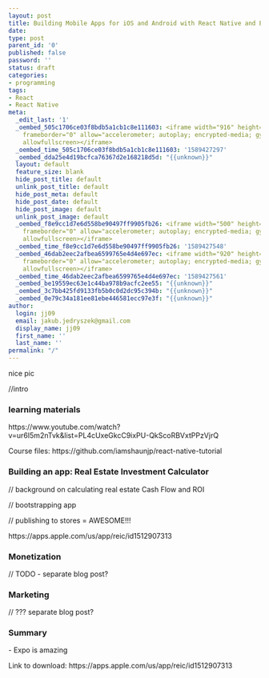 ```yaml
---
layout: post
title: Building Mobile Apps for iOS and Android with React Native and Expo
date: 
type: post
parent_id: '0'
published: false
password: ''
status: draft
categories:
- programming
tags:
- React
- React Native
meta:
  _edit_last: '1'
  _oembed_505c1706ce03f8bdb5a1cb1c8e111603: <iframe width="916" height="515" src="https://www.youtube.com/embed/videoseries?list=PL4cUxeGkcC9ixPU-QkScoRBVxtPPzVjrQ"
    frameborder="0" allow="accelerometer; autoplay; encrypted-media; gyroscope; picture-in-picture"
    allowfullscreen></iframe>
  _oembed_time_505c1706ce03f8bdb5a1cb1c8e111603: '1589427297'
  _oembed_dda25e4d19bcfca76367d2e168218d5d: "{{unknown}}"
  layout: default
  feature_size: blank
  hide_post_title: default
  unlink_post_title: default
  hide_post_meta: default
  hide_post_date: default
  hide_post_image: default
  unlink_post_image: default
  _oembed_f8e9cc1d7e6d558be90497ff9905fb26: <iframe width="500" height="281" src="https://www.youtube.com/embed/videoseries?list=PL4cUxeGkcC9ixPU-QkScoRBVxtPPzVjrQ"
    frameborder="0" allow="accelerometer; autoplay; encrypted-media; gyroscope; picture-in-picture"
    allowfullscreen></iframe>
  _oembed_time_f8e9cc1d7e6d558be90497ff9905fb26: '1589427548'
  _oembed_46dab2eec2afbea6599765e4d4e697ec: <iframe width="920" height="518" src="https://www.youtube.com/embed/videoseries?list=PL4cUxeGkcC9ixPU-QkScoRBVxtPPzVjrQ"
    frameborder="0" allow="accelerometer; autoplay; encrypted-media; gyroscope; picture-in-picture"
    allowfullscreen></iframe>
  _oembed_time_46dab2eec2afbea6599765e4d4e697ec: '1589427561'
  _oembed_be19559ec63e1c44ba978b9acfc2ee55: "{{unknown}}"
  _oembed_3c7bb425fd9133fb5b0c0d2dc95c394b: "{{unknown}}"
  _oembed_0e79c34a181ee81ebe446581ecc97e3f: "{{unknown}}"
author:
  login: jj09
  email: jakub.jedryszek@gmail.com
  display_name: jj09
  first_name: ''
  last_name: ''
permalink: "/"
---
```

<p>nice pic</p>
<p>//intro</p>
<h3>learning materials</h3>
<p>https://www.youtube.com/watch?v=ur6I5m2nTvk&amp;list=PL4cUxeGkcC9ixPU-QkScoRBVxtPPzVjrQ</p>
<p>Course files: https://github.com/iamshaunjp/react-native-tutorial</p>
<h3>Building an app: Real Estate Investment Calculator</h3>
<p>// background on calculating real estate Cash Flow and ROI</p>
<p>// bootstrapping app</p>
<p>// publishing to stores = AWESOME!!!</p>
<p>https://apps.apple.com/us/app/reic/id1512907313</p>
<h3>Monetization</h3>
<p>// TODO - separate blog post?</p>
<h3>Marketing</h3>
<p>// ??? separate blog post?</p>
<h3>Summary</h3>
<p>- Expo is amazing</p>
<p>Link to download: https://apps.apple.com/us/app/reic/id1512907313</p>
